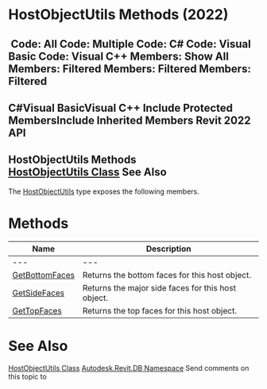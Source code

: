 # HostObjectUtils Methods (2022)

﻿
 Code: All Code: Multiple Code: C# Code: Visual Basic Code: Visual C++  Members: Show All Members: Filtered Members: Filtered Members: Filtered   
---  
C#Visual BasicVisual C++
Include Protected MembersInclude Inherited Members
Revit 2022 API  
---  
HostObjectUtils Methods  
[HostObjectUtils Class](05539c78-f61a-4e75-0a8a-becb0a66b941.md "HostObjectUtils Class") See Also  
---  
The [HostObjectUtils](05539c78-f61a-4e75-0a8a-becb0a66b941.md "HostObjectUtils Class") type exposes the following members.
# Methods
| Name | Description |
| --- | --- |
| --- | --- | --- |
| [GetBottomFaces](34737312-04d0-3550-6a42-5020c4ea2284.md "GetBottomFaces Method") | Returns the bottom faces for this host object. |
| [GetSideFaces](589b9363-c2cc-52d9-6ba1-fc8e8f912b27.md "GetSideFaces Method") | Returns the major side faces for this host object. |
| [GetTopFaces](de3ad895-337e-06f7-b1bb-edfb4fe2f35d.md "GetTopFaces Method") | Returns the top faces for this host object. |

# See Also
[HostObjectUtils Class](05539c78-f61a-4e75-0a8a-becb0a66b941.md "HostObjectUtils Class")
[Autodesk.Revit.DB Namespace](87546ba7-461b-c646-cbb1-2cb8f5bff8b2.md "Autodesk.Revit.DB Namespace")
Send comments on this topic to 